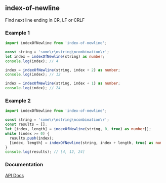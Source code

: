 ## index-of-newline

Find next line ending in CR, LF or CRLF

### Example 1

```typescript
import indexOfNewline from 'index-of-newline';

const string = 'some\r\nstring\ncombination\r';
let index = indexOfNewline(string) as number;
console.log(index); // 4

index = indexOfNewline(string, index + 2) as number;
console.log(index); // 12

index = indexOfNewline(string, index + 1) as number;
console.log(index); // 24
```

### Example 2

```typescript
import indexOfNewline from 'index-of-newline';

const string = 'some\r\nstring\ncombination\r';
const results = [];
let [index, length] = indexOfNewline(string, 0, true) as number[];
while (index >= 0) {
  results.push(index);
  [index, length] = indexOfNewline(string, index + length, true) as number[];
}
console.log(results); // [4, 12, 24]
```

### Documentation

[API Docs](https://kmalakoff.github.io/index-of-newline/)
